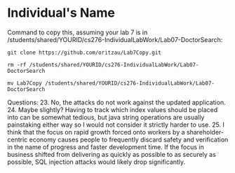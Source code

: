 # Individual's Name
Command to copy this, assuming your lab 7 is in /students/shared/YOURID/cs276-IndividualLabWork/Lab07-DoctorSearch:

`git clone https://github.com/oritzau/Lab7Copy.git`

`rm -rf /students/shared/YOURID/cs276-IndividualLabWork/Lab07-DoctorSearch`

`mv Lab7Copy /students/shared/YOURID/cs276-IndividualLabWork/Lab07-DoctorSearch`

Questions:
23. No, the attacks do not work against the updated application.
24. Maybe slightly? Having to track which index values should be placed into can be somewhat tedious, but java string operations are usually painstaking either way so I would not consider it strictly harder to use.
25. I think that the focus on rapid growth forced onto workers by a shareholder-centric economy causes people to frequently discard safety and verification in the name of progress and faster development time. If the focus in business shifted from delivering as quickly as possible to as securely as possible, SQL injection attacks would likely drop significantly.

